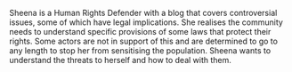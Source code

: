 Sheena is a Human Rights Defender with a blog that covers controversial issues, some of which have legal implications. She realises the community needs to understand specific provisions of some laws that protect their rights. Some actors are not in support of this and are determined to go to any length to stop her from sensitising the population. Sheena wants to understand the threats to herself and how to deal with them. 